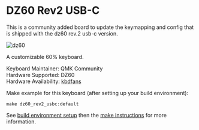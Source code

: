 # DZ60 Rev2 USB-C

This is a community added board to update the keymapping and config that is shipped with the dz60 rev.2 usb-c version.

![dz60](https://cdn.shopify.com/s/files/1/1473/3902/files/1_6525343b-ee62-47e8-882a-05e316136a3f.jpg?v=1501657073)

A customizable 60% keyboard.

Keyboard Maintainer: QMK Community  
Hardware Supported: DZ60  
Hardware Availability: [kbdfans](https://kbdfans.myshopify.com/collections/pcb/products/dz60-60-pcb?variant=40971616717)

Make example for this keyboard (after setting up your build environment):

    make dz60_rev2_usbc:default

See [build environment setup](https://docs.qmk.fm/build_environment_setup.html) then the [make instructions](https://docs.qmk.fm/make_instructions.html) for more information.
